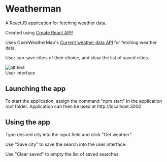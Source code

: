 # Weatherman
A ReactJS application for fetching weather data.

Created using [Create React APP](https://github.com/facebook/create-react-app/tree/master)

Uses OpenWeatherMap's [Current weather data API](http://api.openweathermap.org/) for fetching weather data.

User can save cities of their choice, and clear the list of saved cities.
 
![alt text](http://renki.dy.fi//varasto/weathermandemo.png "User interface")  
User interface


## Launching the app

To start the application, assign the command "npm start" in the application root folder. Application can then be used at http://localhost:3000

## Using the app



Type desired city into the input field and click "Get weather".

Use "Save city" to save the search into the user interface.

Use "Clear saved" to empty the list of saved searches.
